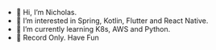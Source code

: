 - 👋 Hi, I’m Nicholas.
- 👀 I’m interested in Spring, Kotlin, Flutter and React Native.
- 🌱 I’m currently learning K8s, AWS and  Python.
- 👀 Record Only. Have Fun
<!---
nicholas-x97/nicholas-x97 is a ✨ special ✨ repository because its `README.md` (this file) appears on your GitHub profile.
You can click the Preview link to take a look at your changes.
--->
